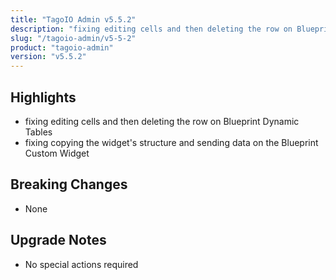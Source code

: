 ```yaml
---
title: "TagoIO Admin v5.5.2"
description: "fixing editing cells and then deleting the row on Blueprint Dynamic Tables"
slug: "/tagoio-admin/v5-5-2"
product: "tagoio-admin"
version: "v5.5.2"
---
```


## Highlights

- fixing editing cells and then deleting the row on Blueprint Dynamic Tables
- fixing copying the widget's structure and sending data on the Blueprint Custom Widget

## Breaking Changes

- None

## Upgrade Notes

- No special actions required
